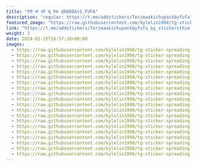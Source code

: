 ```yaml
---
title: "तेरी मां की चू पैक @BADDAsS_FUFA"
description: "regular: https://t.me/addstickers/Terimaakichupackbyfufa_by_stickersthiefbot"
featured_image: "https://raw.githubusercontent.com/kylelin1998/tg-sticker-spreading-worldwide-images/main/img/5996b997-d960-4b9c-b74e-9300dbac6468.jpg"
link: "https://t.me/addstickers/Terimaakichupackbyfufa_by_stickersthiefbot"
weight: 3
date: 2024-01-15T16:57:10+08:00
images:
  - https://raw.githubusercontent.com/kylelin1998/tg-sticker-spreading-worldwide-images/main/img/5996b997-d960-4b9c-b74e-9300dbac6468.jpg
  - https://raw.githubusercontent.com/kylelin1998/tg-sticker-spreading-worldwide-images/main/img/abbfcf40-a32d-429c-be26-04ef00891267.jpg
  - https://raw.githubusercontent.com/kylelin1998/tg-sticker-spreading-worldwide-images/main/img/aefe23e1-ac6b-48a4-8ca4-88b86d52474d.jpg
  - https://raw.githubusercontent.com/kylelin1998/tg-sticker-spreading-worldwide-images/main/img/d978ab37-02ae-4763-9866-f2b4dd4d70e0.jpg
  - https://raw.githubusercontent.com/kylelin1998/tg-sticker-spreading-worldwide-images/main/img/05d20661-92ff-40bf-ba8a-e8dd55532877.jpg
  - https://raw.githubusercontent.com/kylelin1998/tg-sticker-spreading-worldwide-images/main/img/63aca1a5-cb6f-42e5-b868-d2a1386b5544.jpg
  - https://raw.githubusercontent.com/kylelin1998/tg-sticker-spreading-worldwide-images/main/img/fa22ef7b-da1b-44f5-9a49-c6fd1cb499c0.jpg
  - https://raw.githubusercontent.com/kylelin1998/tg-sticker-spreading-worldwide-images/main/img/2dd4bb2b-097c-4a60-9225-01caae0854ca.jpg
  - https://raw.githubusercontent.com/kylelin1998/tg-sticker-spreading-worldwide-images/main/img/775ad560-2142-4da4-b997-9bb8f6122274.jpg
  - https://raw.githubusercontent.com/kylelin1998/tg-sticker-spreading-worldwide-images/main/img/e171abba-cd24-4d98-aef9-76d2223ba6e0.jpg
  - https://raw.githubusercontent.com/kylelin1998/tg-sticker-spreading-worldwide-images/main/img/1927dec9-ddae-4bfa-8148-e56d509a850b.jpg
  - https://raw.githubusercontent.com/kylelin1998/tg-sticker-spreading-worldwide-images/main/img/13837be6-58bb-42fa-b200-4aa08aca30bf.jpg
  - https://raw.githubusercontent.com/kylelin1998/tg-sticker-spreading-worldwide-images/main/img/5dd2e52a-f982-4ae3-957a-2d0d67334be0.jpg
  - https://raw.githubusercontent.com/kylelin1998/tg-sticker-spreading-worldwide-images/main/img/ae94cb3e-f792-4594-9a18-08a3e1955975.jpg
  - https://raw.githubusercontent.com/kylelin1998/tg-sticker-spreading-worldwide-images/main/img/0ab94a70-7674-4d09-a163-8b6c07c8ce4e.jpg
  - https://raw.githubusercontent.com/kylelin1998/tg-sticker-spreading-worldwide-images/main/img/042f54f6-182f-40bd-82f6-379d81624fbc.jpg
  - https://raw.githubusercontent.com/kylelin1998/tg-sticker-spreading-worldwide-images/main/img/a910797b-f187-4f03-a8ec-fdef5788c271.jpg
  - https://raw.githubusercontent.com/kylelin1998/tg-sticker-spreading-worldwide-images/main/img/238c386a-a249-4f7f-81a5-54e7b51a333d.jpg
  - https://raw.githubusercontent.com/kylelin1998/tg-sticker-spreading-worldwide-images/main/img/1582aed8-cbfe-49f0-a983-8650be6edf19.jpg
  - https://raw.githubusercontent.com/kylelin1998/tg-sticker-spreading-worldwide-images/main/img/4396a445-2a6f-4a26-8448-06bf47f71f83.jpg
---
```

